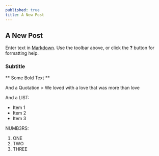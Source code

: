 ```yaml
---
published: true
title: A New Post
---
```


## A New Post

Enter text in [Markdown](http://daringfireball.net/projects/markdown/). Use the toolbar above, or click the **?** button for formatting help.

### Subtitle

** Some Bold Text **

And a Quotation > We loved with a love that was more than love

And a LIST: 

- Item 1
- Item 2
- Item 3

NUMB3RS:

1. ONE
2. TWO
3. THREE

